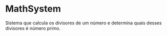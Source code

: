 # MathSystem

Sistema que calcula os divisores de um número e determina quais desses divisores é número primo.
